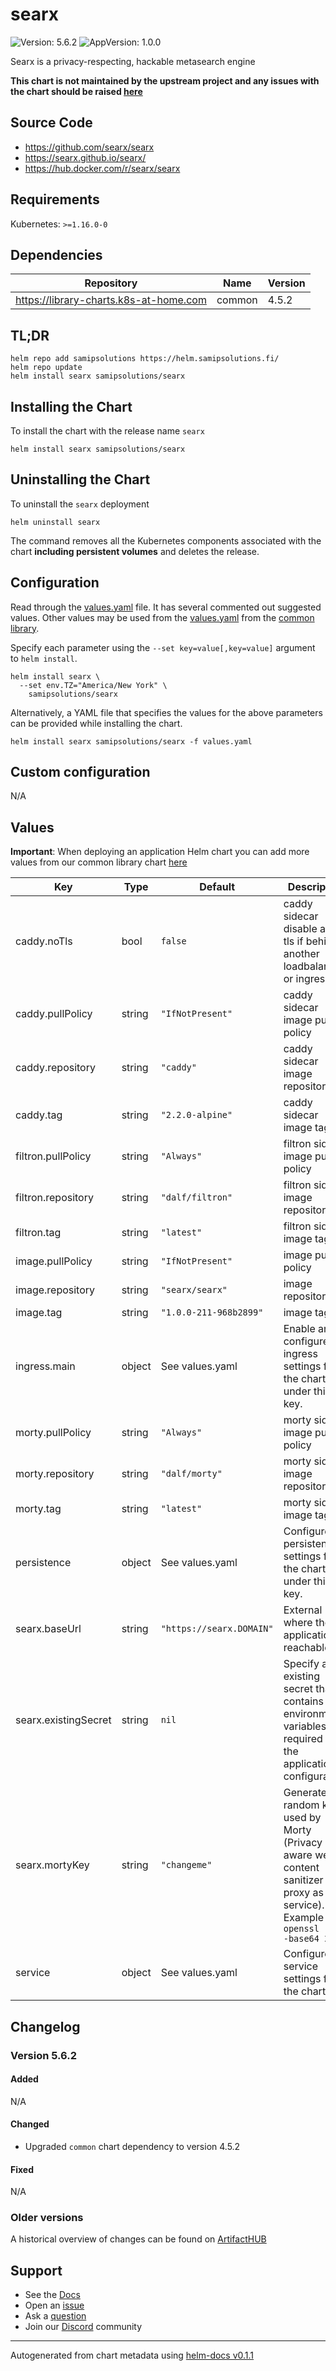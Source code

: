 # searx

![Version: 5.6.2](https://img.shields.io/badge/Version-5.6.2-informational?style=flat-square) ![AppVersion: 1.0.0](https://img.shields.io/badge/AppVersion-1.0.0-informational?style=flat-square)

Searx is a privacy-respecting, hackable metasearch engine

**This chart is not maintained by the upstream project and any issues with the chart should be raised [here](https://github.com/samipsolutions/helm-charts/issues/new/choose)**

## Source Code

* <https://github.com/searx/searx>
* <https://searx.github.io/searx/>
* <https://hub.docker.com/r/searx/searx>

## Requirements

Kubernetes: `>=1.16.0-0`

## Dependencies

| Repository | Name | Version |
|------------|------|---------|
| https://library-charts.k8s-at-home.com | common | 4.5.2 |

## TL;DR

```console
helm repo add samipsolutions https://helm.samipsolutions.fi/
helm repo update
helm install searx samipsolutions/searx
```

## Installing the Chart

To install the chart with the release name `searx`

```console
helm install searx samipsolutions/searx
```

## Uninstalling the Chart

To uninstall the `searx` deployment

```console
helm uninstall searx
```

The command removes all the Kubernetes components associated with the chart **including persistent volumes** and deletes the release.

## Configuration

Read through the [values.yaml](./values.yaml) file. It has several commented out suggested values.
Other values may be used from the [values.yaml](https://github.com/k8s-at-home/library-charts/tree/main/charts/stable/common/values.yaml) from the [common library](https://github.com/k8s-at-home/library-charts/tree/main/charts/stable/common).

Specify each parameter using the `--set key=value[,key=value]` argument to `helm install`.

```console
helm install searx \
  --set env.TZ="America/New York" \
    samipsolutions/searx
```

Alternatively, a YAML file that specifies the values for the above parameters can be provided while installing the chart.

```console
helm install searx samipsolutions/searx -f values.yaml
```

## Custom configuration

N/A

## Values

**Important**: When deploying an application Helm chart you can add more values from our common library chart [here](https://github.com/k8s-at-home/library-charts/tree/main/charts/stable/common)

| Key | Type | Default | Description |
|-----|------|---------|-------------|
| caddy.noTls | bool | `false` | caddy sidecar disable auto tls if behind another loadbalancer or ingress |
| caddy.pullPolicy | string | `"IfNotPresent"` | caddy sidecar image pull policy |
| caddy.repository | string | `"caddy"` | caddy sidecar image repository |
| caddy.tag | string | `"2.2.0-alpine"` | caddy sidecar image tag |
| filtron.pullPolicy | string | `"Always"` | filtron sidecar image pull policy |
| filtron.repository | string | `"dalf/filtron"` | filtron sidecar image repository |
| filtron.tag | string | `"latest"` | filtron sidecar image tag |
| image.pullPolicy | string | `"IfNotPresent"` | image pull policy |
| image.repository | string | `"searx/searx"` | image repository |
| image.tag | string | `"1.0.0-211-968b2899"` | image tag |
| ingress.main | object | See values.yaml | Enable and configure ingress settings for the chart under this key. |
| morty.pullPolicy | string | `"Always"` | morty sidecar image pull policy |
| morty.repository | string | `"dalf/morty"` | morty sidecar image repository |
| morty.tag | string | `"latest"` | morty sidecar image tag |
| persistence | object | See values.yaml | Configure persistence settings for the chart under this key. |
| searx.baseUrl | string | `"https://searx.DOMAIN"` | External URL where the application is reachable |
| searx.existingSecret | string | `nil` | Specify an existing secret that contains the environment variables required for the application configuration. |
| searx.mortyKey | string | `"changeme"` | Generate a random key used by Morty (Privacy aware web content sanitizer proxy as a service). Example : `openssl rand -base64 24` |
| service | object | See values.yaml | Configures service settings for the chart. |

## Changelog

### Version 5.6.2

#### Added

N/A

#### Changed

* Upgraded `common` chart dependency to version 4.5.2

#### Fixed

N/A

### Older versions

A historical overview of changes can be found on [ArtifactHUB](https://artifacthub.io/packages/helm/samipsolutions/searx?modal=changelog)

## Support

- See the [Docs](https://docs.k8s-at-home.com/our-helm-charts/getting-started/)
- Open an [issue](https://github.com/samipsolutions/helm-charts/issues/new/choose)
- Ask a [question](https://github.com/k8s-at-home/organization/discussions)
- Join our [Discord](https://discord.gg/sTMX7Vh) community

----------------------------------------------
Autogenerated from chart metadata using [helm-docs v0.1.1](https://github.com/k8s-at-home/helm-docs/releases/v0.1.1)
